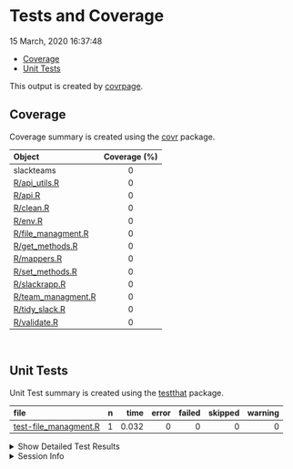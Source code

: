 Tests and Coverage
================
15 March, 2020 16:37:48

  - [Coverage](#coverage)
  - [Unit Tests](#unit-tests)

This output is created by
[covrpage](https://github.com/metrumresearchgroup/covrpage).

## Coverage

Coverage summary is created using the
[covr](https://github.com/r-lib/covr) package.

| Object                                       | Coverage (%) |
| :------------------------------------------- | :----------: |
| slackteams                                   |      0       |
| [R/api\_utils.R](../R/api_utils.R)           |      0       |
| [R/api.R](../R/api.R)                        |      0       |
| [R/clean.R](../R/clean.R)                    |      0       |
| [R/env.R](../R/env.R)                        |      0       |
| [R/file\_managment.R](../R/file_managment.R) |      0       |
| [R/get\_methods.R](../R/get_methods.R)       |      0       |
| [R/mappers.R](../R/mappers.R)                |      0       |
| [R/set\_methods.R](../R/set_methods.R)       |      0       |
| [R/slackrapp.R](../R/slackrapp.R)            |      0       |
| [R/team\_managment.R](../R/team_managment.R) |      0       |
| [R/tidy\_slack.R](../R/tidy_slack.R)         |      0       |
| [R/validate.R](../R/validate.R)              |      0       |

<br>

## Unit Tests

Unit Test summary is created using the
[testthat](https://github.com/r-lib/testthat) package.

| file                                                     | n |  time | error | failed | skipped | warning |
| :------------------------------------------------------- | -: | ----: | ----: | -----: | ------: | ------: |
| [test-file\_managment.R](testthat/test-file_managment.R) | 1 | 0.032 |     0 |      0 |       0 |       0 |

<details closed>

<summary> Show Detailed Test Results </summary>

| file                                                        | context         | test                 | status | n |  time |
| :---------------------------------------------------------- | :-------------- | :------------------- | :----- | -: | ----: |
| [test-file\_managment.R](testthat/test-file_managment.R#L2) | file\_managment | multiplication works | PASS   | 1 | 0.032 |

</details>

<details>

<summary> Session Info </summary>

| Field    | Value                               |                                                                                                                                                                                                                                                                    |
| :------- | :---------------------------------- | ------------------------------------------------------------------------------------------------------------------------------------------------------------------------------------------------------------------------------------------------------------------ |
| Version  | R version 3.6.3 (2020-02-29)        |                                                                                                                                                                                                                                                                    |
| Platform | x86\_64-apple-darwin15.6.0 (64-bit) | <a href="https://github.com/yonicd/slackteams/commit/b0182f9201f34b9d55afb18ad5afd1272597bc57/checks" target="_blank"><span title="Built on Github Actions">![](https://github.com/metrumresearchgroup/covrpage/blob/actions/inst/logo/gh.png?raw=true)</span></a> |
| Running  | macOS Catalina 10.15.3              |                                                                                                                                                                                                                                                                    |
| Language | en\_US                              |                                                                                                                                                                                                                                                                    |
| Timezone | UTC                                 |                                                                                                                                                                                                                                                                    |

| Package  | Version |
| :------- | :------ |
| testthat | 2.3.2   |
| covr     | 3.3.2   |
| covrpage | 0.0.71  |

</details>

<!--- Final Status : pass --->
